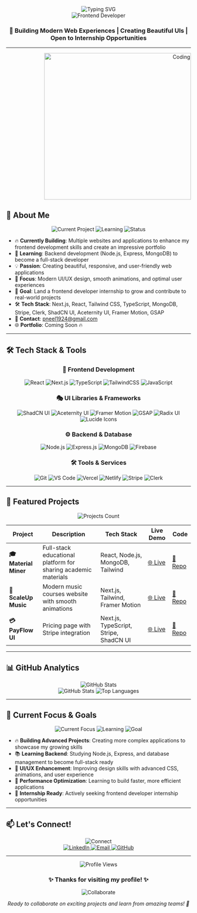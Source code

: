 <div align="center">
  <img src="https://readme-typing-svg.herokuapp.com?font=Fira+Code&weight=500&size=28&pause=1000&color=6366F1&center=true&vCenter=true&width=435&lines=Hi+%F0%9F%91%8B%2C+I'm+Neel+Patel" alt="Typing SVG" />
</div>

<div align="center">
  <img src="https://img.shields.io/badge/Frontend%20Developer-React%20%7C%20Next.js%20%7C%20TypeScript-6366F1?style=for-the-badge&logo=react&logoColor=white" alt="Frontend Developer" />
</div>

<div align="center">
  <h3>🚀 Building Modern Web Experiences | Creating Beautiful UIs | Open to Internship Opportunities</h3>
</div>

---

<div align="right">
  <img src="https://cdn.dribbble.com/users/1162077/screenshots/3848914/programmer.gif" alt="Coding" width="400" />
</div>

## 🎯 About Me

<div align="center">
  <img src="https://img.shields.io/badge/Currently%20Building-Multiple%20Frontend%20Projects-FF6B6B?style=for-the-badge&logo=github&logoColor=white" alt="Current Project" />
  <img src="https://img.shields.io/badge/Learning-Backend%20Development-4ECDC4?style=for-the-badge&logo=node.js&logoColor=white" alt="Learning" />
  <img src="https://img.shields.io/badge/Status-Open%20to%20Internships-45B7D1?style=for-the-badge&logo=linkedin&logoColor=white" alt="Status" />
</div>

- 🔥 **Currently Building**: Multiple websites and applications to enhance my frontend development skills and create an impressive portfolio
- 🚀 **Learning**: Backend development (Node.js, Express, MongoDB) to become a full-stack developer
- 💡 **Passion**: Creating beautiful, responsive, and user-friendly web applications
- 🎨 **Focus**: Modern UI/UX design, smooth animations, and optimal user experiences
- 🌟 **Goal**: Land a frontend developer internship to grow and contribute to real-world projects
- 🛠️ **Tech Stack**: Next.js, React, Tailwind CSS, TypeScript, MongoDB, Stripe, Clerk, ShadCN UI, Aceternity UI, Framer Motion, GSAP
- 📧 **Contact**: pneel1924@gmail.com
- 🌐 **Portfolio**: Coming Soon 🔥

---

## 🛠️ Tech Stack & Tools

<div align="center">
  
### 🎨 Frontend Development
![React](https://img.shields.io/badge/React-20232A?style=for-the-badge&logo=react&logoColor=61DAFB)
![Next.js](https://img.shields.io/badge/Next.js-000000?style=for-the-badge&logo=next.js&logoColor=white)
![TypeScript](https://img.shields.io/badge/TypeScript-007ACC?style=for-the-badge&logo=typescript&logoColor=white)
![TailwindCSS](https://img.shields.io/badge/Tailwind_CSS-38B2AC?style=for-the-badge&logo=tailwind-css&logoColor=white)
![JavaScript](https://img.shields.io/badge/JavaScript-F7DF1E?style=for-the-badge&logo=javascript&logoColor=black)

### 🎭 UI Libraries & Frameworks

![ShadCN UI](https://img.shields.io/badge/ShadCN_UI-000000?style=for-the-badge&logo=shadcnui&logoColor=white)
![Aceternity UI](https://img.shields.io/badge/Aceternity_UI-6366F1?style=for-the-badge&logo=aceternity&logoColor=white)
![Framer Motion](https://img.shields.io/badge/Framer_Motion-0055FF?style=for-the-badge&logo=framer&logoColor=white)
![GSAP](https://img.shields.io/badge/GSAP-88CE02?style=for-the-badge&logo=gsap&logoColor=white)
![Radix UI](https://img.shields.io/badge/Radix_UI-161618?style=for-the-badge&logo=radixui&logoColor=white)
![Lucide Icons](https://img.shields.io/badge/Lucide_Icons-6366F1?style=for-the-badge&logo=lucide&logoColor=white)

### ⚙️ Backend & Database

![Node.js](https://img.shields.io/badge/Node.js-43853D?style=for-the-badge&logo=node.js&logoColor=white)
![Express.js](https://img.shields.io/badge/Express.js-404D59?style=for-the-badge)
![MongoDB](https://img.shields.io/badge/MongoDB-4EA94B?style=for-the-badge&logo=mongodb&logoColor=white)
![Firebase](https://img.shields.io/badge/Firebase-FFCA28?style=for-the-badge&logo=firebase&logoColor=black)

### 🛠️ Tools & Services

![Git](https://img.shields.io/badge/Git-F05032?style=for-the-badge&logo=git&logoColor=white)
![VS Code](https://img.shields.io/badge/VS_Code-007ACC?style=for-the-badge&logo=visual-studio-code&logoColor=white)
![Vercel](https://img.shields.io/badge/Vercel-000000?style=for-the-badge&logo=vercel&logoColor=white)
![Netlify](https://img.shields.io/badge/Netlify-00C7B7?style=for-the-badge&logo=netlify&logoColor=white)
![Stripe](https://img.shields.io/badge/Stripe-008CDD?style=for-the-badge&logo=stripe&logoColor=white)
![Clerk](https://img.shields.io/badge/Clerk-6366F1?style=for-the-badge&logo=clerk&logoColor=white)

</div>

---

## 🚀 Featured Projects

<div align="center">
  <img src="https://img.shields.io/badge/Projects-3%20Live%20Apps-FF6B6B?style=for-the-badge&logo=github&logoColor=white" alt="Projects Count" />
</div>

<div align="center">

| Project               | Description                                                    | Tech Stack                             | Live Demo                                     | Code                                                      |
| --------------------- | -------------------------------------------------------------- | -------------------------------------- | --------------------------------------------- | --------------------------------------------------------- |
| **🎓 Material Miner** | Full-stack educational platform for sharing academic materials | React, Node.js, MongoDB, Tailwind      | [🌐 Live](https://materialminer.netlify.app/) | [📁 Repo](https://github.com/Neel194/materialproject)     |
| **🎵 ScaleUp Music**   | Modern music courses website with smooth animations            | Next.js, Tailwind, Framer Motion       | [🌐 Live](https://scaleup-music.vercel.app/)  | [📁 Repo](https://github.com/Neel194/music-school)        |
| **💳 PayFlow UI**     | Pricing page with Stripe integration                           | Next.js, TypeScript, Stripe, ShadCN UI | [🌐 Live](https://payflow-ui.vercel.app/)     | [📁 Repo](https://github.com/Neel194/pricing-page-stripe) |

</div>

---

## 📊 GitHub Analytics

<div align="center">
  <img src="https://img.shields.io/badge/GitHub%20Stats-Activity%20Overview-6366F1?style=for-the-badge&logo=github&logoColor=white" alt="GitHub Stats" />
</div>

<div align="center">
  <img src="https://github-readme-stats.vercel.app/api?username=Neel194&show_icons=true&theme=radical&hide_border=true&bg_color=0D1117&title_color=6366F1&icon_color=6366F1&text_color=FFFFFF" alt="GitHub Stats" />
  <img src="https://github-readme-stats.vercel.app/api/top-langs/?username=Neel194&layout=compact&theme=radical&hide_border=true&bg_color=0D1117&title_color=6366F1&text_color=FFFFFF" alt="Top Languages" />
</div>

---

## 🎯 Current Focus & Goals

<div align="center">
  <img src="https://img.shields.io/badge/Focus-Building%20Advanced%20Projects-FF6B6B?style=for-the-badge&logo=github&logoColor=white" alt="Current Focus" />
  <img src="https://img.shields.io/badge/Learning-Backend%20Development-4ECDC4?style=for-the-badge&logo=node.js&logoColor=white" alt="Learning" />
  <img src="https://img.shields.io/badge/Goal-Internship%20Ready-45B7D1?style=for-the-badge&logo=linkedin&logoColor=white" alt="Goal" />
</div>

- 🔥 **Building Advanced Projects**: Creating more complex applications to showcase my growing skills
- 📚 **Learning Backend**: Studying Node.js, Express, and database management to become full-stack ready
- 🎨 **UI/UX Enhancement**: Improving design skills with advanced CSS, animations, and user experience
- 🚀 **Performance Optimization**: Learning to build faster, more efficient applications
- 💼 **Internship Ready**: Actively seeking frontend developer internship opportunities

---

## 📫 Let's Connect!

<div align="center">
  <img src="https://img.shields.io/badge/Let's%20Connect!-Professional%20Networking-6366F1?style=for-the-badge&logo=linkedin&logoColor=white" alt="Connect" />
</div>

<div align="center">
  <a href="https://www.linkedin.com/in/neel-patel-52192a272/">
    <img src="https://img.shields.io/badge/LinkedIn-0077B5?style=for-the-badge&logo=linkedin&logoColor=white" alt="LinkedIn" />
  </a>
  <a href="mailto:pneel1924@gmail.com">
    <img src="https://img.shields.io/badge/Gmail-D14836?style=for-the-badge&logo=gmail&logoColor=white" alt="Email" />
  </a>
  <a href="https://github.com/Neel194">
    <img src="https://img.shields.io/badge/GitHub-100000?style=for-the-badge&logo=github&logoColor=white" alt="GitHub" />
  </a>
</div>

---

<div align="center">
  <img src="https://komarev.com/ghpvc/?username=Neel194&style=flat-square&color=6366F1" alt="Profile Views" />
  
  ### ✨ Thanks for visiting my profile! ✨
  
  <img src="https://img.shields.io/badge/Ready%20to%20Collaborate!-Let's%20Build%20Together-FF6B6B?style=for-the-badge&logo=github&logoColor=white" alt="Collaborate" />
  
  *Ready to collaborate on exciting projects and learn from amazing teams! 🚀*
</div>
